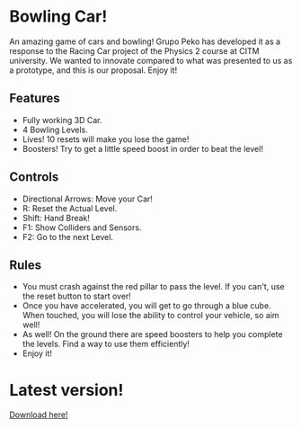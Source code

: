 # Bowling Car!
An amazing game of cars and bowling! Grupo Peko has developed it as a response to the Racing Car project of the Physics 2 course at CITM university. We wanted to innovate compared to what was presented to us as a prototype, and this is our proposal. Enjoy it!

## Features
- Fully working 3D Car.
- 4 Bowling Levels.
- Lives! 10 resets will make you lose the game!
- Boosters! Try to get a little speed boost in order to beat the level!

## Controls
- Directional Arrows: Move your Car!
- R: Reset the Actual Level.
- Shift: Hand Break!
- F1: Show Colliders and Sensors.
- F2: Go to the next Level.

## Rules
- You must crash against the red pillar to pass the level. If you can't, use the reset button to start over!
- Once you have accelerated, you will get to go through a blue cube. When touched, you will lose the ability to control your vehicle, so aim well!
- As well! On the ground there are speed boosters to help you complete the levels. Find a way to use them efficiently!
- Enjoy it!

# Latest version!
[Download here!]()
